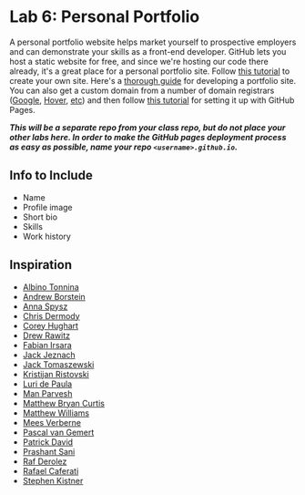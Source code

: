 

# Lab 6: Personal Portfolio

A personal portfolio website helps market yourself to prospective employers and can demonstrate your skills as a front-end developer. GitHub lets you host a static website for free, and since we're hosting our code there already, it's a great place for a personal portfolio site. Follow [this tutorial](https://pages.github.com/) to create your own site. Here's a [thorough guide](https://www.springboard.com/blog/programmer-portfolio/) for developing a portfolio site. You can also get a custom domain from a number of domain registrars ([Google]([domains.google.com](https://domains.google.com/)), [Hover](https://www.hover.com/), [etc](https://www.techradar.com/news/best-domain-registrars)) and then follow [this tutorial](https://docs.github.com/en/pages/configuring-a-custom-domain-for-your-github-pages-site) for setting it up with GitHub Pages.

***This will be a separate repo from your class repo, but do not place your other labs here. In order to make the GitHub pages deployment process as easy as possible, name your repo `<username>.github.io`.***


## Info to Include


- Name
- Profile image
- Short bio
- Skills
- Work history


## Inspiration


- [Albino Tonnina](https://albinotonnina.com/)
- [Andrew Borstein](https://andrewborstein.com/)
- [Anna Spysz](http://annaspysz.com/)
- [Chris Dermody](https://chippd.github.io/)
- [Corey Hughart](https://coryhughart.com/)
- [Drew Rawitz](https://www.drewrawitz.com/)
- [Fabian Irsara](https://fabianirsara.com/)
- [Jack Jeznach](https://jacekjeznach.com/)
- [Jack Tomaszewski](https://jtom.me/)
- [Kristijan Ristovski](https://kitze.io/)
- [Luri de Paula](https://iuri.is/)
- [Man Parvesh](https://manparvesh.com/)
- [Matthew Bryan Curtis](http://matthewbryancurtis.com/)
- [Matthew Williams](http://findmatthew.com/)
- [Mees Verberne](https://meesverberne.com/)
- [Pascal van Gemert](http://www.pascalvangemert.nl/)
- [Patrick David](https://bepatrickdavid.com/)
- [Prashant Sani](https://prashantsani.com/)
- [Raf Derolez](https://derolez.dev/)
- [Rafael Caferati](https://caferati.me/)
- [Stephen Kistner](https://here.with.sk/projects)

